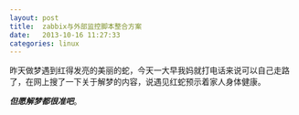```yaml
---
layout: post
title:  zabbix与外部监控脚本整合方案
date:   2013-10-16 11:27:33
categories: linux
---
```


昨天做梦遇到红得发亮的美丽的蛇，今天一大早我妈就打电话来说可以自己走路了，在网上搜了一下关于解梦的内容，说遇见红蛇预示着家人身体健康。 

***但愿解梦都很准吧***。

